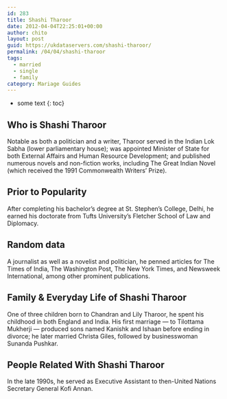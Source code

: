```yaml
---
id: 283
title: Shashi Tharoor
date: 2012-04-04T22:25:01+00:00
author: chito
layout: post
guid: https://ukdataservers.com/shashi-tharoor/
permalink: /04/04/shashi-tharoor  
tags:
  - married
  - single
  - family
category: Mariage Guides
---
```


* some text
{: toc}


## Who is  Shashi Tharoor
                  
                  
                  
Notable as both a politician and a writer, Tharoor served in the Indian Lok Sabha (lower parliamentary house); was appointed Minister of State for both External Affairs and Human Resource Development; and published numerous novels and non-fiction works, including The Great Indian Novel (which received the 1991 Commonwealth Writers&#8217; Prize).
                  
                
                
                
## Prior to Popularity 
                  
                  
                  
After completing his bachelor&#8217;s degree at St. Stephen&#8217;s College, Delhi, he earned his doctorate from Tufts University&#8217;s Fletcher School of Law and Diplomacy.
                  
                
                
                
## Random data 
                  
                  
                  
A journalist as well as a novelist and politician, he penned articles for The Times of India, The Washington Post, The New York Times, and Newsweek International, among other prominent publications.
                  
                
                
                
## Family & Everyday Life of Shashi Tharoor
                  
                  
                  
One of three children born to Chandran and Lily Tharoor, he spent his childhood in both England and India. His first marriage &#8212; to Tilottama Mukherji &#8212; produced sons named Kanishk and Ishaan before ending in divorce; he later married Christa Giles, followed by businesswoman Sunanda Pushkar.
                  
                
                
                
## People Related With  Shashi Tharoor
                  
                  
                  
In the late 1990s, he served as Executive Assistant to then-United Nations Secretary General Kofi Annan.
                  
                
              
            
          
          
          
    
    
  
